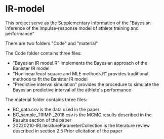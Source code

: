# IR-model

This project serve as the Supplementary Information of the "Bayesian inference of the impulse-response model of athlete training and performance"

There are two folders "Code" and "material"

The Code folder contains three files:
- "Bayesian IR model.R" implements the Bayesian approach of the Banister IR model
- "Nonlinear least square and MLE methods.R" provides traditional methods to fit the Banister IR model
- "Predictive interval simulation" provides the procedure to simulate the Bayesian predictive interval of the athlete's performance

The material folder contains three files:
- BC_data.csv is the data used in the paper
- BC_sample_TRIMPi_2018.csv is the MCMC results described in the Results section of the paper
- 20220210-IRLiteratureParameterCollection is the literature review described in section 2.5 Prior elicitation of the paper
